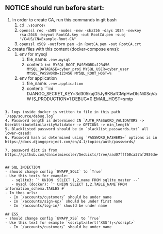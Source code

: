 ## NOTICE should run before start:
1. In order to create CA, run this commands in git bash
   1. `cd .\source\`
   2. `openssl req -x509 -nodes -new -sha256 -days 1024 -newkey rsa:2048 -keyout RootCA.key -out RootCA.pem -subj "/C=US/CN=Example-Root-CA"`
   3. `openssl x509 -outform pem -in RootCA.pem -out RootCA.crt`
2. create files with this content (docker-compose envs):
   1. env for mysql
      1. file_name: `.env.mysql`
      2. content: ```ini
MYSQL_ROOT_PASSWORD=123456
MYSQL_DATABASE=cyber_proj
MYSQL_USER=cyber_user
MYSQL_PASSWORD=123456
MYSQL_ROOT_HOST=%```
   2. env for application
      1. file_name: `.env.application`
      2. content: ```ini
DJANGO_SECRET_KEY=3d305kajG5Jy8KBafCMpHwDIsNi0SqVaW
IS_PRODUCTION=1
DEBUG=0
EMAIL_HOST=smtp
```

3. logs inside docker is written to file in this path `/app/source/debug.log` 
4. Password length is determined IN `AUTH_PASSWORD_VALIDATORS -> UserAttributeSimilarityValidator -> OPTIONS -> min_length`
5. Blacklisted password should be in `blacklist_passwords.txt` all lower-cased!
6. Password hash is determined using `PASSWORD_HASHERS=` options is in https://docs.djangoproject.com/en/4.1/topics/auth/passwords/

7. password dict is from https://github.com/danielmiessler/SecLists/tree/aad07fff50ca37af2926de4d07ff670bf3416fbc/Passwords

 
## SQL INJECTION
- should change config `BWAPP_SQLI` to `True`
- Use this texts for example:
   - sqlite3: `' UNION  SELECT 1,2,name FROM sqlite_master --`
   - mysql (docker): `' UNION SELECT 1,2,TABLE_NAME FROM information_schema.TABLES #`
- In thos urls:
  - In `/accounts/customer/` should be under name
  - In `/accounts/sign-up/` should be under first name
  - In `/accounts/log-in/` should be under name

## ESS
- should change config `BWAPP_XSS` to `True`
- Use this text for example `<script>alert('XSS');</script>`
  - In `/accounts/customer/` should be under name